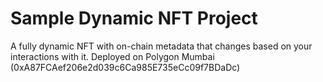 # Sample Dynamic NFT Project 

A fully dynamic NFT with on-chain metadata that changes based on your interactions with it.
Deployed on Polygon Mumbai (0xA87FCAef206e2d039c6Ca985E735eCc09f7BDaDc)